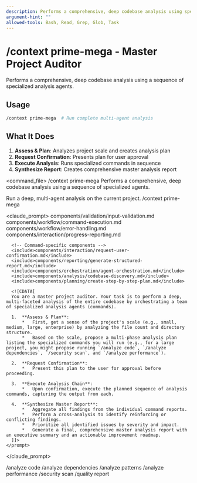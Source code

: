 ```yaml
---
description: Performs a comprehensive, deep codebase analysis using specialized agents
argument-hint: ""
allowed-tools: Bash, Read, Grep, Glob, Task
---
```


# /context prime-mega - Master Project Auditor

Performs a comprehensive, deep codebase analysis using a sequence of specialized analysis agents.

## Usage
```bash
/context prime-mega  # Run complete multi-agent analysis
```

## What It Does
1. **Assess & Plan**: Analyzes project scale and creates analysis plan
2. **Request Confirmation**: Presents plan for user approval
3. **Execute Analysis**: Runs specialized commands in sequence
4. **Synthesize Report**: Creates comprehensive master analysis report

<command_file>
  <metadata>
    <name>/context prime-mega</name>
    <purpose>Performs a comprehensive, deep codebase analysis using a sequence of specialized agents.</purpose>
    <usage>
      <![CDATA[
      /context prime-mega
      ]]>
    </usage>
  </metadata>

  <arguments>
    <!-- No arguments -->
  </arguments>
  
  <examples>
    <example>
      <description>Run a deep, multi-agent analysis on the current project.</description>
      <usage>/context prime-mega</usage>
    </example>
  </examples>

  <claude_prompt>
    <prompt>
      <!-- Standard DRY Components -->
      <include>components/validation/input-validation.md</include>
      <include>components/workflow/command-execution.md</include>
      <include>components/workflow/error-handling.md</include>
      <include>components/interaction/progress-reporting.md</include>
      
      <!-- Command-specific components -->
      <include>components/interaction/request-user-confirmation.md</include>
      <include>components/reporting/generate-structured-report.md</include>
      <include>components/orchestration/agent-orchestration.md</include>
      <include>components/analysis/codebase-discovery.md</include>
      <include>components/planning/create-step-by-step-plan.md</include>
      
      <![CDATA[
      You are a master project auditor. Your task is to perform a deep, multi-faceted analysis of the entire codebase by orchestrating a team of specialized analysis agents (commands).

      1.  **Assess & Plan**:
          *   First, get a sense of the project's scale (e.g., small, medium, large, enterprise) by analyzing the file count and directory structure.
          *   Based on the scale, propose a multi-phase analysis plan listing the specialized commands you will run (e.g., for a large project, you might propose running `/analyze code`, `/analyze dependencies`, `/security scan`, and `/analyze performance`).

      2.  **Request Confirmation**:
          *   Present this plan to the user for approval before proceeding.

      3.  **Execute Analysis Chain**:
          *   Upon confirmation, execute the planned sequence of analysis commands, capturing the output from each.

      4.  **Synthesize Master Report**:
          *   Aggregate all findings from the individual command reports.
          *   Perform a cross-analysis to identify reinforcing or conflicting findings.
          *   Prioritize all identified issues by severity and impact.
          *   Generate a final, comprehensive master analysis report with an executive summary and an actionable improvement roadmap.
      ]]>
    </prompt>
  </claude_prompt>

  <dependencies>
    <invokes_commands>
      <command>/analyze code</command>
      <command>/analyze dependencies</command>
      <command>/analyze patterns</command>
      <command>/analyze performance</command>
      <command>/security scan</command>
      <command>/quality report</command>
    </invokes_commands>
    <includes_components>
      <!-- <component>components/interaction/request-user-confirmation.md</component> -->
      <!-- <component>components/reporting/generate-structured-report.md</component> -->
    </includes_components>
  </dependencies>
</command_file> 